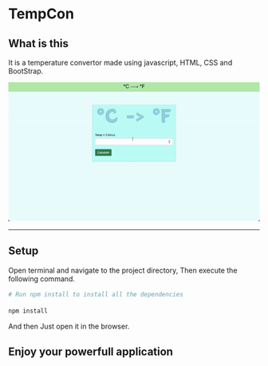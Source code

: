 # TempCon

## What is this

It is a temperature convertor made using javascript, HTML, CSS and BootStrap.

![demo](./images/demo.gif)

---

## Setup

Open terminal and navigate to the project directory, Then execute the following command.

```sh
# Run npm install to install all the dependencies

npm install
```

And then Just open it in the browser.

## Enjoy your powerfull application
